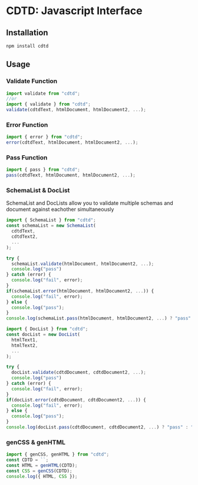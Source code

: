# CDTD: Javascript Interface

## Installation

```bash
npm install cdtd
```

## Usage

### Validate Function

```javascript
import validate from "cdtd";
//or
import { validate } from "cdtd";
validate(cdtdText, htmlDocument, htmlDocument2, ...);
```

### Error Function

```javascript
import { error } from "cdtd";
error(cdtdText, htmlDocument, htmlDocument2, ...);
```

### Pass Function

```javascript
import { pass } from "cdtd";
pass(cdtdText, htmlDocument, htmlDocument2, ...);
```

### SchemaList & DocList

SchemaList and DocLists allow you
to validate multiple schemas and document
against eachother simultaneously

```javascript
import { SchemaList } from "cdtd";
const schemaList = new SchemaList(
  cdtdText,
  cdtdText2,
  ...
);

try {
  schemaList.validate(htmlDocument, htmlDocument2, ...);
  console.log("pass")
} catch (error) {
  console.log("fail", error);
}
if(schemaList.error(htmlDocument, htmlDocument2, ...)) {
  console.log("fail", error);
} else {
  console.log("pass");
}
console.log(schemaList.pass(htmlDocument, htmlDocument2, ...) ? "pass" : "fail" );
```

```javascript
import { DocList } from "cdtd";
const docList = new DocList(
  htmlText1,
  htmlText2,
  ...
);

try {
  docList.validate(cdtdDocument, cdtdDocument2, ...);
  console.log("pass")
} catch (error) {
  console.log("fail", error);
}
if(docList.error(cdtdDocument, cdtdDocument2, ...)) {
  console.log("fail", error);
} else {
  console.log("pass");
}
console.log(docList.pass(cdtdDocument, cdtdDocument2, ...) ? "pass" : "fail" );
```

### genCSS & genHTML

```javascript
import { genCSS, genHTML } from "cdtd";
const CDTD = ``;
const HTML = genHTML(CDTD);
const CSS = genCSS(CDTD);
console.log({ HTML, CSS });
```
